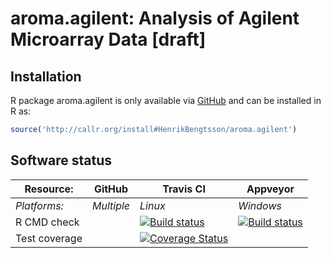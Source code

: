 # aroma.agilent: Analysis of Agilent Microarray Data [draft]


## Installation
R package aroma.agilent is only available via [GitHub](https://github.com/HenrikBengtsson/aroma.agilent) and can be installed in R as:
```r
source('http://callr.org/install#HenrikBengtsson/aroma.agilent')
```




## Software status

| Resource:     | GitHub        | Travis CI     | Appveyor         |
| ------------- | ------------------- | ------------- | ---------------- |
| _Platforms:_  | _Multiple_          | _Linux_       | _Windows_        |
| R CMD check   |  | <a href="https://travis-ci.org/HenrikBengtsson/aroma.agilent"><img src="https://travis-ci.org/HenrikBengtsson/aroma.agilent.svg" alt="Build status"></a> | <a href="https://ci.appveyor.com/project/HenrikBengtsson/aroma-agilent"><img src="https://ci.appveyor.com/api/projects/status/github/HenrikBengtsson/aroma.agilent?svg=true" alt="Build status"></a> |
| Test coverage |                     | <a href="https://coveralls.io/r/HenrikBengtsson/aroma.agilent"><img src="https://coveralls.io/repos/HenrikBengtsson/aroma.agilent/badge.svg?branch=develop" alt="Coverage Status"/></a>   |                  |
